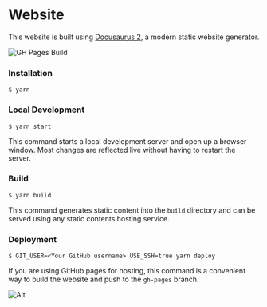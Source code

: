 # Website

This website is built using [Docusaurus 2](https://v2.docusaurus.io/), a modern static website generator.

![GH Pages Build](https://github.com/dipakparmar/docs-diary/workflows/GH%20Pages%20Build/badge.svg)

### Installation

```
$ yarn
```

### Local Development

```
$ yarn start
```

This command starts a local development server and open up a browser window. Most changes are reflected live without having to restart the server.

### Build

```
$ yarn build
```

This command generates static content into the `build` directory and can be served using any static contents hosting service.

### Deployment

```
$ GIT_USER=<Your GitHub username> USE_SSH=true yarn deploy
```

If you are using GitHub pages for hosting, this command is a convenient way to build the website and push to the `gh-pages` branch.

![Alt](https://repobeats.axiom.co/api/embed/38bd3d5aec7e29ab833432f5b13e99cb04bddc4f.svg "Repobeats analytics image")
